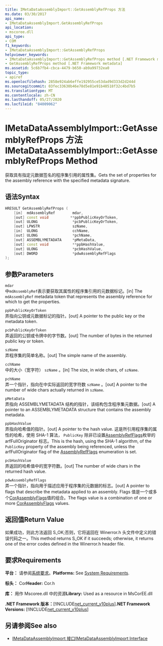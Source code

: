 ```yaml
---
title: IMetaDataAssemblyImport::GetAssemblyRefProps 方法
ms.date: 03/30/2017
api_name:
- IMetaDataAssemblyImport.GetAssemblyRefProps
api_location:
- mscoree.dll
api_type:
- COM
f1_keywords:
- IMetaDataAssemblyImport::GetAssemblyRefProps
helpviewer_keywords:
- IMetaDataAssemblyImport::GetAssemblyRefProps method [.NET Framework metadata]
- GetAssemblyRefProps method [.NET Framework metadata]
ms.assetid: 5c6b7fb4-cbca-4479-b650-ab9a99732ea0
topic_type:
- apiref
ms.openlocfilehash: 2858e924ab6effe192955ce53dad9d333d2d244d
ms.sourcegitcommit: 03fec33630b46e78d5e81e91b40518f32c4bd7b5
ms.translationtype: MT
ms.contentlocale: zh-CN
ms.lasthandoff: 05/27/2020
ms.locfileid: "84009062"
---
```

# <a name="imetadataassemblyimportgetassemblyrefprops-method"></a><span data-ttu-id="fe006-102">IMetaDataAssemblyImport::GetAssemblyRefProps 方法</span><span class="sxs-lookup"><span data-stu-id="fe006-102">IMetaDataAssemblyImport::GetAssemblyRefProps Method</span></span>
<span data-ttu-id="fe006-103">获取具有指定元数据签名的程序集引用的属性集。</span><span class="sxs-lookup"><span data-stu-id="fe006-103">Gets the set of properties for the assembly reference with the specified metadata signature.</span></span>  
  
## <a name="syntax"></a><span data-ttu-id="fe006-104">语法</span><span class="sxs-lookup"><span data-stu-id="fe006-104">Syntax</span></span>  
  
```cpp  
HRESULT GetAssemblyRefProps (  
    [in]  mdAssemblyRef        mdar,
    [out] const void          **ppbPublicKeyOrToken,
    [out] ULONG                *pcbPublicKeyOrToken,
    [out] LPWSTR               szName,
    [in]  ULONG                cchName,
    [out] ULONG                *pchName,
    [out] ASSEMBLYMETADATA     *pMetaData,
    [out] const void           **ppbHashValue,
    [out] ULONG                *pcbHashValue,
    [out] DWORD                *pdwAssemblyRefFlags  
);  
```  
  
## <a name="parameters"></a><span data-ttu-id="fe006-105">参数</span><span class="sxs-lookup"><span data-stu-id="fe006-105">Parameters</span></span>  
 `mdar`  
 <span data-ttu-id="fe006-106">中`mdAssemblyRef`表示要获取其属性的程序集引用的元数据标记。</span><span class="sxs-lookup"><span data-stu-id="fe006-106">[in] The `mdAssemblyRef` metadata token that represents the assembly reference for which to get the properties.</span></span>  
  
 `ppbPublicKeyOrToken`  
 <span data-ttu-id="fe006-107">弄指向公钥或元数据标记的指针。</span><span class="sxs-lookup"><span data-stu-id="fe006-107">[out] A pointer to the public key or the metadata token.</span></span>  
  
 `pcbPublicKeyOrToken`  
 <span data-ttu-id="fe006-108">弄返回的公钥或令牌中的字节数。</span><span class="sxs-lookup"><span data-stu-id="fe006-108">[out] The number of bytes in the returned public key or token.</span></span>  
  
 `szName`  
 <span data-ttu-id="fe006-109">弄程序集的简单名称。</span><span class="sxs-lookup"><span data-stu-id="fe006-109">[out] The simple name of the assembly.</span></span>  
  
 `cchName`  
 <span data-ttu-id="fe006-110">中的大小（宽字符） `szName` 。</span><span class="sxs-lookup"><span data-stu-id="fe006-110">[in] The size, in wide chars, of `szName`.</span></span>  
  
 `pchName`  
 <span data-ttu-id="fe006-111">弄一个指针，指向在中实际返回的宽字符数 `szName` 。</span><span class="sxs-lookup"><span data-stu-id="fe006-111">[out] A pointer to the number of wide chars actually returned in `szName`.</span></span>  
  
 `pMetaData`  
 <span data-ttu-id="fe006-112">弄指向 ASSEMBLYMETADATA 结构的指针，该结构包含程序集元数据。</span><span class="sxs-lookup"><span data-stu-id="fe006-112">[out] A pointer to an ASSEMBLYMETADATA structure that contains the assembly metadata.</span></span>  
  
 `ppbHashValue`  
 <span data-ttu-id="fe006-113">弄指向哈希值的指针。</span><span class="sxs-lookup"><span data-stu-id="fe006-113">[out] A pointer to the hash value.</span></span> <span data-ttu-id="fe006-114">这是所引用程序集的属性的哈希，使用 SHA-1 算法， `PublicKey` 除非已设置[AssemblyRefFlags](assemblyrefflags-enumeration.md)枚举的 arfFullOriginator 标志。</span><span class="sxs-lookup"><span data-stu-id="fe006-114">This is the hash, using the SHA-1 algorithm, of the `PublicKey` property of the assembly being referenced, unless the arfFullOriginator flag of the [AssemblyRefFlags](assemblyrefflags-enumeration.md) enumeration is set.</span></span>  
  
 `pcbHashValue`  
 <span data-ttu-id="fe006-115">弄返回的哈希值中的宽字符数。</span><span class="sxs-lookup"><span data-stu-id="fe006-115">[out] The number of wide chars in the returned hash value.</span></span>  
  
 `pdwAssemblyRefFlags`  
 <span data-ttu-id="fe006-116">弄一个指针，指向用于描述应用于程序集的元数据的标志。</span><span class="sxs-lookup"><span data-stu-id="fe006-116">[out] A pointer to flags that describe the metadata applied to an assembly.</span></span> <span data-ttu-id="fe006-117">Flags 值是一个或多个[CorAssemblyFlags](corassemblyflags-enumeration.md)值的组合。</span><span class="sxs-lookup"><span data-stu-id="fe006-117">The flags value is a combination of one or more [CorAssemblyFlags](corassemblyflags-enumeration.md) values.</span></span>  
  
## <a name="return-value"></a><span data-ttu-id="fe006-118">返回值</span><span class="sxs-lookup"><span data-stu-id="fe006-118">Return Value</span></span>  
 <span data-ttu-id="fe006-119">如果成功，则此方法返回 S_OK;否则，它将返回在 Winerror.h 头文件中定义的错误代码之一。</span><span class="sxs-lookup"><span data-stu-id="fe006-119">This method returns S_OK if it succeeds; otherwise, it returns one of the error codes defined in the Winerror.h header file.</span></span>  
  
## <a name="requirements"></a><span data-ttu-id="fe006-120">要求</span><span class="sxs-lookup"><span data-stu-id="fe006-120">Requirements</span></span>  
 <span data-ttu-id="fe006-121">**平台：** 请参阅[系统要求](../../get-started/system-requirements.md)。</span><span class="sxs-lookup"><span data-stu-id="fe006-121">**Platforms:** See [System Requirements](../../get-started/system-requirements.md).</span></span>  
  
 <span data-ttu-id="fe006-122">**标头：** Cor</span><span class="sxs-lookup"><span data-stu-id="fe006-122">**Header:** Cor.h</span></span>  
  
 <span data-ttu-id="fe006-123">**库：** 用作 Mscoree.dll 中的资源</span><span class="sxs-lookup"><span data-stu-id="fe006-123">**Library:** Used as a resource in MsCorEE.dll</span></span>  
  
 <span data-ttu-id="fe006-124">**.NET Framework 版本：**[!INCLUDE[net_current_v10plus](../../../../includes/net-current-v10plus-md.md)]</span><span class="sxs-lookup"><span data-stu-id="fe006-124">**.NET Framework Versions:** [!INCLUDE[net_current_v10plus](../../../../includes/net-current-v10plus-md.md)]</span></span>  
  
## <a name="see-also"></a><span data-ttu-id="fe006-125">另请参阅</span><span class="sxs-lookup"><span data-stu-id="fe006-125">See also</span></span>

- [<span data-ttu-id="fe006-126">IMetaDataAssemblyImport 接口</span><span class="sxs-lookup"><span data-stu-id="fe006-126">IMetaDataAssemblyImport Interface</span></span>](imetadataassemblyimport-interface.md)

